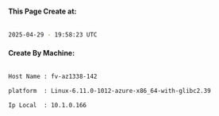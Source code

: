 
   
#### This Page Create at:

```bash

2025-04-29 - 19:58:23 UTC

```

#### Create By Machine:

```bash

Host Name : fv-az1338-142

platform  : Linux-6.11.0-1012-azure-x86_64-with-glibc2.39

Ip Local  : 10.1.0.166

```


